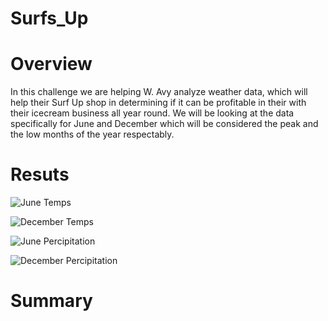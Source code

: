 # Surfs_Up

# Overview
In this challenge we are helping W. Avy analyze weather data, which will help their Surf Up shop in determining if it can be profitable in their with their icecream business all year round. We will be looking at the data specifically for June and December which will be considered the peak and the low months of the year respectably. 

# Resuts

![June Temps](https://user-images.githubusercontent.com/95899763/156933431-88ce2564-bd36-4fb0-83f0-789f3aa1a5df.PNG)

![December Temps](https://user-images.githubusercontent.com/95899763/156933451-8751281c-45e2-4d6a-b648-b871ce6a7d19.PNG)

![June Percipitation](https://user-images.githubusercontent.com/95899763/156933465-2a4332d9-6100-47d1-8329-89f04383628e.PNG)

![December Percipitation](https://user-images.githubusercontent.com/95899763/156933472-a6b20159-eaa6-4164-a28c-7cb89a90f98a.PNG)

# Summary
